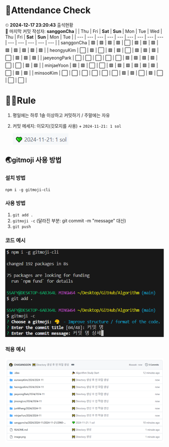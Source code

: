<!-- Attendance Section -->
# 📅Attendance Check

⏲ **2024-12-17 23:20:43** 출석현황<br>📝 마지막 커밋 작성자: **sanggonCha**
|   | Thu | Fri | **Sat** | **Sun** | Mon | Tue | Wed | Thu | Fri | **Sat** | **Sun** | Mon | Tue |
| --- | --- | --- | --- | --- | --- | --- | --- | --- | --- | --- | --- | --- | --- |
| sanggonCha | 🟩 | 🟩 | 🟩 | 🟩 | ⬜ | 🟩 | 🟩 | 🟩 | 🟩 | 🟩 | 🟩 | 🟩 | 🟩 |
| heongyuKim | ⬜ | 🟩 | ⬜ | 🟩 | 🟩 | ⬜ | 🟩 | 🟩 | 🟩 | ⬜ | 🟩 | 🟩 | 🟩 |
| jaeyeongPark | ⬜ | ⬜ | ⬜ | ⬜ | ⬜ | 🟩 | 🟩 | 🟩 | 🟩 | ⬜ | ⬜ | 🟩 | 🟩 |
| minjaeYoon | 🟩 | 🟩 | ⬜ | ⬜ | 🟩 | 🟩 | 🟩 | 🟩 | 🟩 | 🟩 | ⬜ | 🟩 | 🟩 |
| minsooKim | ⬜ | ⬜ | ⬜ | ⬜ | ⬜ | ⬜ | 🟩 | 🟩 | ⬜ | 🟩 | ⬜ | ⬜ | ⬜ |

<!-- Rules Section -->
# 🏳‍🌈Rule
1. 평일에는 하루 1솔 이상하고 커밋하기 / 주말에는 자유
2. 커밋 메세지: 이모지(깃모지를 사용) +  `2024-11-21: 1 sol`

    ![alt text](images/image-2.png)


## 🌏gitmoji 사용 방법
### 설치 방법
`npm i -g gitmoji-cli`

### 사용 방법
1. `git add .`
2. `gitmoji -c` (달라진 부분: git commit -m "message" 대신)
3. `git push`

### 코드 예시
![alt text](images/image.png)

### 적용 예시
![alt text](images/image-1.png)
